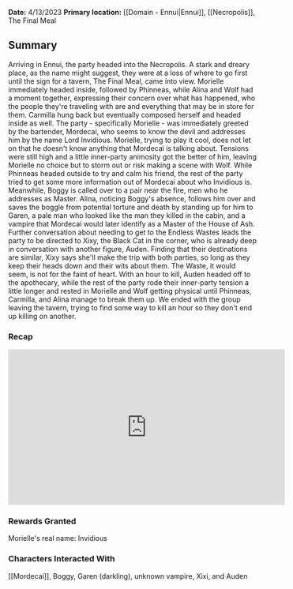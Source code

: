 **Date:** 4/13/2023
**Primary location:** [[Domain - Ennui|Ennui]], [[Necropolis]], The Final Meal

## Summary

Arriving in Ennui, the party headed into the Necropolis. A stark and dreary place, as the name might suggest, they were at a loss of where to go first until the sign for a tavern, The Final Meal, came into view. Morielle immediately headed inside, followed by Phinneas, while Alina and Wolf had a moment together, expressing their concern over what has happened, who the people they're traveling with are and everything that may be in store for them. Carmilla hung back but eventually composed herself and headed inside as well. The party - specifically Morielle - was immediately greeted by the bartender, Mordecai, who seems to know the devil and addresses him by the name Lord Invidious. Morielle, trying to play it cool, does not let on that he doesn't know anything that Mordecai is talking about. Tensions were still high and a little inner-party animosity got the better of him, leaving Morielle no choice but to storm out or risk making a scene with Wolf. While Phinneas headed outside to try and calm his friend, the rest of the party tried to get some more information out of Mordecai about who Invidious is. Meanwhile, Boggy is called over to a pair near the fire, men who he addresses as Master. Alina, noticing Boggy's absence, follows him over and saves the boggle from potential torture and death by standing up for him to Garen, a pale man who looked like the man they killed in the cabin, and a vampire that Mordecai would later identify as a Master of the House of Ash. Further conversation about needing to get to the Endless Wastes leads the party to be directed to Xixy, the Black Cat in the corner, who is already deep in conversation with another figure, Auden. Finding that their destinations are similar, Xixy says she'll make the trip with both parties, so long as they keep their heads down and their wits about them. The Waste, it would seem, is not for the faint of heart. With an hour to kill, Auden headed off to the apothecary, while the rest of the party rode their inner-party tension a little longer and rested in Morielle and Wolf getting physical until Phinneas, Carmilla, and Alina manage to break them up. We ended with the group leaving the tavern, trying to find some way to kill an hour so they don't end up killing on another.

### Recap

<iframe width="560" height="315" src="https://www.youtube.com/embed/dLx8TBhOJkQ" title="YouTube video player" frameborder="0" allow="accelerometer; autoplay; clipboard-write; encrypted-media; gyroscope; picture-in-picture; web-share" allowfullscreen></iframe>

### Rewards Granted

Morielle's real name: Invidious

### Characters Interacted With

[[Mordecai]], Boggy, Garen (darkling), unknown vampire, Xixi, and Auden